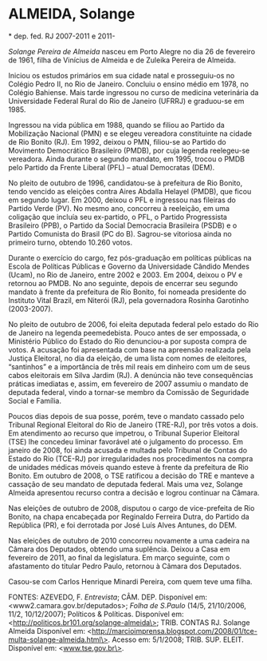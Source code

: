 ALMEIDA, Solange
================

\* dep. fed. RJ 2007-2011 e 2011-

*Solange Pereira de Almeida* nasceu em Porto Alegre no dia 26 de
fevereiro de 1961, filha de Vinícius de Almeida e de Zuleika Pereira de
Almeida.

Iniciou os estudos primários em sua cidade natal e prosseguiu-os no
Colégio Pedro II, no Rio de Janeiro. Concluiu o ensino médio em 1978, no
Colégio Bahiense. Mais tarde ingressou no curso de medicina veterinária
da Universidade Federal Rural do Rio de Janeiro (UFRRJ) e graduou-se em
1985.

Ingressou na vida pública em 1988, quando se filiou ao Partido da
Mobilização Nacional (PMN) e se elegeu vereadora constituinte na cidade
de Rio Bonito (RJ). Em 1992, deixou o PMN, filiou-se ao Partido do
Movimento Democrático Brasileiro (PMDB), por cuja legenda reelegeu-se
vereadora. Ainda durante o segundo mandato, em 1995, trocou o PMDB pelo
Partido da Frente Liberal (PFL) – atual Democratas (DEM).

No pleito de outubro de 1996, candidatou-se à prefeitura de Rio Bonito,
tendo vencido as eleições contra Aires Abdalla Helayel (PMDB), que ficou
em segundo lugar. Em 2000, deixou o PFL e ingressou nas fileiras do
Partido Verde (PV). No mesmo ano, concorreu à reeleição, em uma
coligação que incluía seu ex-partido, o PFL, o Partido Progressista
Brasileiro (PPB), o Partido da Social Democracia Brasileira (PSDB) e o
Partido Comunista do Brasil (PC do B). Sagrou-se vitoriosa ainda no
primeiro turno, obtendo 10.260 votos.

Durante o exercício do cargo, fez pós-graduação em políticas públicas na
Escola de Políticas Públicas e Governo da Universidade Cândido Mendes
(Ucam), no Rio de Janeiro, entre 2002 e 2003. Em 2004, deixou o PV e
retornou ao PMDB. No ano seguinte, depois de encerrar seu segundo
mandato à frente da prefeitura de Rio Bonito, foi nomeada presidente do
Instituto Vital Brazil, em Niterói (RJ), pela governadora Rosinha
Garotinho (2003-2007).

No pleito de outubro de 2006, foi eleita deputada federal pelo estado do
Rio de Janeiro na legenda peemedebista. Pouco antes de ser empossada, o
Ministério Público do Estado do Rio denunciou-a por suposta compra de
votos. A acusação foi apresentada com base na apreensão realizada pela
Justiça Eleitoral, no dia da eleição, de uma lista com nomes de
eleitores, “santinhos” e a importância de três mil reais em dinheiro com
um de seus cabos eleitorais em Silva Jardim (RJ). A denúncia não teve
consequências práticas imediatas e, assim, em fevereiro de 2007 assumiu
o mandato de deputada federal, vindo a tornar-se membro da Comissão de
Seguridade Social e Família.

Poucos dias depois de sua posse, porém, teve o mandato cassado pelo
Tribunal Regional Eleitoral do Rio de Janeiro (TRE-RJ), por três votos a
dois. Em atendimento ao recurso que impetrou, o Tribunal Superior
Eleitoral (TSE) lhe concedeu liminar favorável até o julgamento do
processo. Em janeiro de 2008, foi ainda acusada e multada pelo Tribunal
de Contas do Estado do Rio (TCE-RJ) por irregularidades nos
procedimentos na compra de unidades médicas móveis quando esteve à
frente da prefeitura de Rio Bonito. Em outubro de 2008, o TSE ratificou
a decisão do TRE e manteve a cassação de seu mandato de deputada
federal. Mais uma vez, Solange Almeida apresentou recurso contra a
decisão e logrou continuar na Câmara.

Nas eleições de outubro de 2008, disputou o cargo de vice-prefeita de
Rio Bonito, na chapa encabeçada por Reginaldo Ferreira Dutra, do Partido
da República (PR), e foi derrotada por José Luís Alves Antunes, do DEM.

Nas eleições de outubro de 2010 concorreu novamente a uma cadeira na
Câmara dos Deputados, obtendo uma suplência. Deixou a Casa em fevereiro
de 2011, ao final da legislatura. Em março seguinte, com o afastamento
do titular Pedro Paulo, retornou à Câmara dos Deputados.

Casou-se com Carlos Henrique Minardi Pereira, com quem teve uma filha.

FONTES: AZEVEDO, F. *Entrevista*; CÂM. DEP. Disponível em:
\<www2.camara.gov.br/deputados\>; *Folha de S.Paulo* (14/5, 21/10/2006,
11/2, 10/12/2007); Políticos & Políticas. Disponível em:
\<http://politicos.br101.org/solange-almeida\>; TRIB. CONTAS RJ. Solange
Almeida Disponível em:
\<http://marcioimprensa.blogspot.com/2008/01/tce-multa-solange-almeida.html\>.
Acesso em: 5/1/2008; TRIB. SUP. ELEIT. Disponível em:
\<www.tse.gov.br\>.
